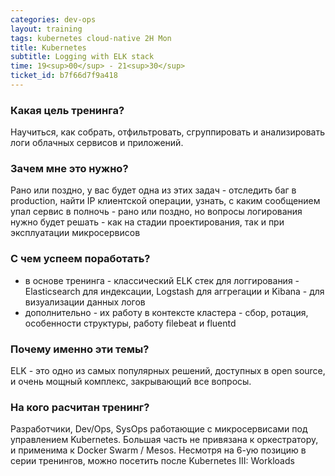 ```yaml
---
categories: dev-ops
layout: training
tags: kubernetes cloud-native 2H Mon
title: Kubernetes
subtitle: Logging with ELK stack
time: 19<sup>00</sup> - 21<sup>30</sup>
ticket_id: b7f66d7f9a418
---
```

### Какая цель тренинга?
Научиться, как собрать, отфильтровать, сгруппировать и анализировать логи облачных сервисов и приложений.  

### Зачем мне это нужно?
Рано или поздно, у вас будет одна из этих задач - отследить баг в production, найти IP клиентской операции, узнать, с каким сообщением упал сервис в полночь - рано или поздно, но вопросы логирования нужно будет решать - как на стадии проектирования, так и при эксплуатации микросервисов

### С чем успеем поработать?
- в основе тренинга - классический ELK стек для логгирования - Elasticsearch для индексации, Logstash для аггрегации и Kibana - для визуализации данных логов
- дополнительно - их работу в контексте кластера - сбор, ротация, особенности структуры, работу filebeat и fluentd

### Почему именно эти темы?
ELK - это одно из самых популярных решений, доступных в open source, и очень мощный комплекс, закрывающий все вопросы.

### На кого расчитан тренинг?
Разработчики, Dev/Ops, SysOps работающие с микросервисами под управлением Kubernetes. Большая часть не привязана к оркестратору, и применима к Docker Swarm / Mesos. Несмотря на 6-ую позицию в серии тренингов, можно посетить после Kubernetes III: Workloads
